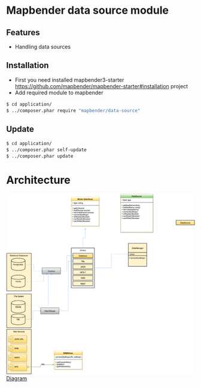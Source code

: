 # Mapbender data source module

## Features
* Handling data sources

## Installation 
* First you need installed mapbender3-starter https://github.com/mapbender/mapbender-starter#installation project
* Add required module to mapbender
```sh
$ cd application/
$ ../composer.phar require "mapbender/data-source"
```

## Update 


 ```sh
$ cd application/
$ ../composer.phar self-update
$ ../composer.phar update
```

# Architecture

![Architecture](Documents/Schema.png)
[Diagram](https://www.draw.io/?url=https%3A%2F%2Fraw.githubusercontent.com%2Fmapbender%2Fdata-source%2Fmaster%2FDocuments%2FSchema.xml)